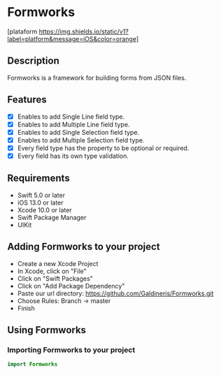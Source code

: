 # Formworks
[plataform https://img.shields.io/static/v1?label=platform&message=iOS&color=orange]
## Description
Formworks is a framework for building forms from JSON files.

## Features
- [x] Enables to add Single Line field type.
- [x] Enables to add Multiple Line field type.
- [x] Enables to add Single Selection field type.
- [x] Enables to add Multiple Selection field type.
- [x] Every field type has the property to be optional or required.
- [x] Every field has its own type validation.

## Requirements
- Swift 5.0 or later 
- iOS 13.0 or later
- Xcode 10.0 or later
- Swift Package Manager 
- UIKit

## Adding Formworks to your project
- Create a new Xcode Project
- In Xcode, click on "File"
- Click on "Swift Packages"
- Click on "Add Package Dependency"
- Paste our url directory: https://github.com/Galdineris/Formworks.git
- Choose Rules: Branch -> master
- Finish

## Using Formworks
### Importing Formworks to your project
```swift
import Formworks
```
